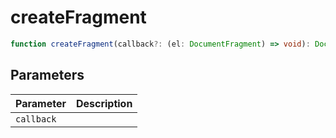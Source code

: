 <!--
 * @Author: haifeng.lu haifeng.lu@ly.com
 * @Date: 2022-12-20 10:40:24
 * @LastEditors: haifeng.lu
 * @LastEditTime: 2022-12-20 10:40:25
 * @Description: 
-->
# createFragment

```ts
function createFragment(callback?: (el: DocumentFragment) => void): DocumentFragment;
```

## Parameters

| Parameter | Description |
|-----------|-------------|
| `callback` | |
